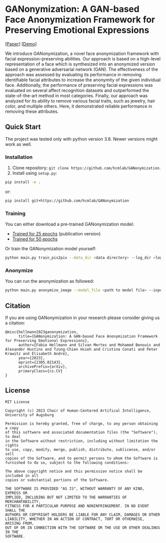 # GANonymization: A GAN-based Face Anonymization Framework for Preserving Emotional Expressions

[[Paper](https://arxiv.org/abs/2305.02143)]
[[Demo]()]

We introduce GANonymization, a novel face anonymization framework with facial expression-preserving abilities.
Our approach is based on a high-level representation of a face which is synthesized into an anonymized version based on a generative adversarial network (GAN).
The effectiveness of the approach was assessed by evaluating its performance in removing identifiable facial attributes to increase the anonymity of the given individual face.
Additionally, the performance of preserving facial expressions was evaluated on several affect recognition datasets and outperformed the state-of-the-art method in most categories.
Finally, our approach was analyzed for its ability to remove various facial traits, such as jewelry, hair color, and multiple others. Here, it demonstrated reliable performance in removing these attributes.

## Quick Start
The project was tested only with python version 3.8. Newer versions might work as well.

### Installation
1. Clone repository: `git clone https://github.com/hcmlab/GANonymization`.
2. Install using `setup.py`:
```bash
pip install -e .
```
or:
```bash
pip install git+https://github.com/hcmlab/GANonymization
```

### Training
You can either download a pre-trained GANonymization model:
* [Trained for 25 epochs](https://mediastore.rz.uni-augsburg.de/get/NsLjQYey65/) (publication version)
* [Trained for 50 epochs](https://mediastore.rz.uni-augsburg.de/get/Sfle_etB1D/)

Or train the GANonymization model yourself:
```bash
python main.py train_pix2pix --data_dir <data directory> --log_dir <log directory> --models_dir <models directory> --output_dir <output directory> --dataset_name <name of the dataset>
```

### Anonymize
You can run the anonymization as followed:
```bash
python main.py anonymize_image --model_file <path to model file> --input_file <image file> --output_file <output file>
```


## Citation
If you are using GANonymization in your research please consider giving us a citation:

```
@misc{hellmann2023ganonymization,
      title={GANonymization: A GAN-based Face Anonymization Framework for Preserving Emotional Expressions}, 
      author={Fabio Hellmann and Silvan Mertes and Mohamed Benouis and Alexander Hustinx and Tzung-Chien Hsieh and Cristina Conati and Peter Krawitz and Elisabeth André},
      year={2023},
      eprint={2305.02143},
      archivePrefix={arXiv},
      primaryClass={cs.CV}
}
```


## License
```
MIT License

Copyright (c) 2023 Chair of Human-Centered Artifical Intelligence, University of Augsburg

Permission is hereby granted, free of charge, to any person obtaining a copy
of this software and associated documentation files (the "Software"), to deal
in the Software without restriction, including without limitation the rights
to use, copy, modify, merge, publish, distribute, sublicense, and/or sell
copies of the Software, and to permit persons to whom the Software is
furnished to do so, subject to the following conditions:

The above copyright notice and this permission notice shall be included in all
copies or substantial portions of the Software.

THE SOFTWARE IS PROVIDED "AS IS", WITHOUT WARRANTY OF ANY KIND, EXPRESS OR
IMPLIED, INCLUDING BUT NOT LIMITED TO THE WARRANTIES OF MERCHANTABILITY,
FITNESS FOR A PARTICULAR PURPOSE AND NONINFRINGEMENT. IN NO EVENT SHALL THE
AUTHORS OR COPYRIGHT HOLDERS BE LIABLE FOR ANY CLAIM, DAMAGES OR OTHER
LIABILITY, WHETHER IN AN ACTION OF CONTRACT, TORT OR OTHERWISE, ARISING FROM,
OUT OF OR IN CONNECTION WITH THE SOFTWARE OR THE USE OR OTHER DEALINGS IN THE
SOFTWARE.
```